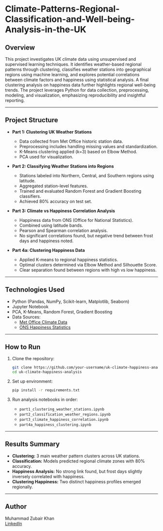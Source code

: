 # Climate-Patterns-Regional-Classification-and-Well-being-Analysis-in-the-UK

## Overview
This project investigates UK climate data using unsupervised and supervised learning techniques. It identifies weather-based regional patterns through clustering, classifies weather stations into geographical regions using machine learning, and explores potential correlations between climate factors and happiness using statistical analysis. A final clustering analysis on happiness data further highlights regional well-being trends. The project leverages Python for data collection, preprocessing, modeling, and visualization, emphasizing reproducibility and insightful reporting.

---

## Project Structure

- **Part 1: Clustering UK Weather Stations**
  - Data collected from Met Office historic station data.
  - Preprocessing includes handling missing values and standardization.
  - K-Means clustering applied (k=3) based on Elbow Method.
  - PCA used for visualization.

- **Part 2: Classifying Weather Stations into Regions**
  - Stations labeled into Northern, Central, and Southern regions using latitude.
  - Aggregated station-level features.
  - Trained and evaluated Random Forest and Gradient Boosting classifiers.
  - Achieved 80% accuracy on test set.

- **Part 3: Climate vs Happiness Correlation Analysis**
  - Happiness data from ONS (Office for National Statistics).
  - Combined using latitude bands.
  - Pearson and Spearman correlation analysis.
  - No significant correlations found, but negative trend between frost days and happiness noted.

- **Part 4a: Clustering Happiness Data**
  - Applied K-means to regional happiness statistics.
  - Optimal clusters determined via Elbow Method and Silhouette Score.
  - Clear separation found between regions with high vs low happiness.

---

## Technologies Used

- Python (Pandas, NumPy, Scikit-learn, Matplotlib, Seaborn)
- Jupyter Notebook
- PCA, K-Means, Random Forest, Gradient Boosting
- Data Sources:
  - [Met Office Climate Data](https://www.metoffice.gov.uk/research/climate/maps-and-data/historic-station-data)
  - [ONS Happiness Statistics](https://www.ons.gov.uk/peoplepopulationandcommunity/wellbeing/datasets)

---

## How to Run

1. Clone the repository:
    ```bash
    git clone https://github.com/your-username/uk-climate-happiness-analysis.git
    cd uk-climate-happiness-analysis
    ```

2. Set up environment:
    ```bash
    pip install -r requirements.txt
    ```

3. Run analysis notebooks in order:
    - `part1_clustering_weather_stations.ipynb`
    - `part2_classification_weather_regions.ipynb`
    - `part3_climate_happiness_correlation.ipynb`
    - `part4a_happiness_clustering.ipynb`

---

## Results Summary

- **Clustering:** 3 main weather pattern clusters across UK stations.
- **Classification:** Models predicted regional climate zones with 80% accuracy.
- **Happiness Analysis:** No strong link found, but frost days slightly inversely correlated with happiness.
- **Clustering Happiness:** Two distinct happiness profiles emerged regionally.

---

## Author
Muhammad Zubair Khan  
[LinkedIn]([https://linkedin.com/in/your-profile](https://www.linkedin.com/in/zubair-khan-37412328a))

